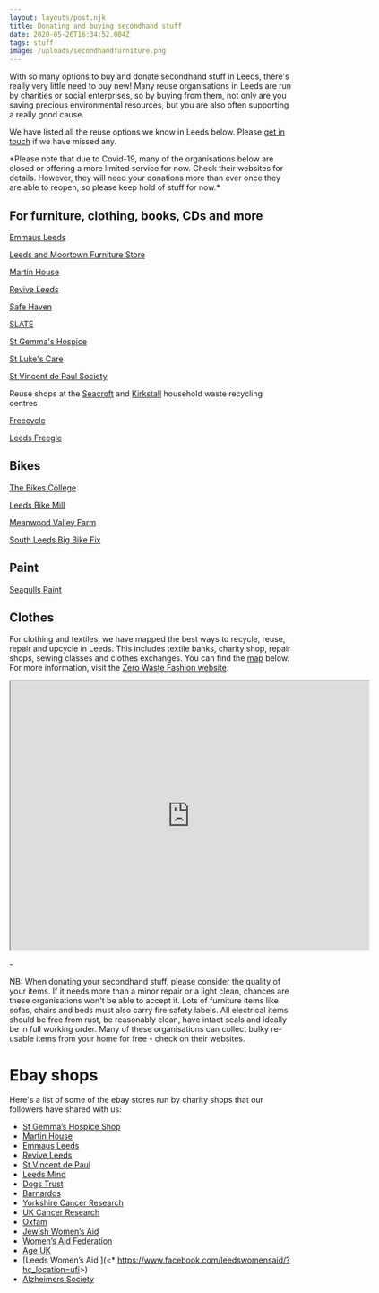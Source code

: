 ```yaml
---
layout: layouts/post.njk
title: Donating and buying secondhand stuff
date: 2020-05-26T16:34:52.004Z
tags: stuff
image: /uploads/secondhandfurniture.png
---
```

With so many options to buy and donate secondhand stuff in Leeds, there's really very little need to buy new! Many reuse organisations in Leeds are run by charities or social enterprises, so by buying from them, not only are you saving precious environmental resources, but you are also often supporting a really good cause.

We have listed all the reuse options we know in Leeds below. Please [get in touch](mailto:info@zerowasteleeds.org.uk) if we have missed any. 

\*Please note that due to Covid-19, many of the organisations below are closed or offering a more limited service for now. Check their websites for details. However, they will need your donations more than ever once they are able to reopen, so please keep hold of stuff for now.\*

## For furniture, clothing, books, CDs and more

[Emmaus Leeds](https://emmaus.org.uk/leeds/)

[Leeds and Moortown Furniture Store](http://www.leedsandmoortown.org.uk/)

[Martin House](https://www.martinhouse.org.uk/Contact-Us/Visit-our-shops-and-furniture-warehouse)

[Revive Leeds](http://www.reviveleeds.co.uk/)

[Safe Haven](https://www.safehavenleeds.com/)

[SLATE](https://www.slateleeds.org.uk/used-furniture-shops-leeds)

[St Gemma's Hospice](https://www.st-gemma.co.uk/donate-unwanted-goods)

[St Luke's Care](https://stlukescares.org.uk/)

[St Vincent de Paul Society](https://www.svp.org.uk/donate-items-and-furniture)

[](https://www.svp.org.uk/donate-items-and-furniture)Reuse shops at the [Seacroft](https://www.leeds.gov.uk/residents/bins-and-recycling/recycling-sites/east-leeds-household-waste-sorting-site) and [Kirkstall](https://www.leeds.gov.uk/residents/bins-and-recycling/recycling-sites/kirkstall-road-household-waste-sorting-site) household waste recycling centres

[Freecycle](https://groups.freecycle.org/group/LeedsUK/posts/all)

[Leeds Freegle](https://www.ilovefreegle.org/explore/leedsfreegle)

## [](https://www.ilovefreegle.org/explore/leedsfreegle)Bikes

[The Bikes College](https://thebikescollege.org/)

[Leeds Bike Mill](https://leedsbikemill.org/)

[Meanwood Valley Farm](https://www.mvuf.org.uk/education/bikes/)

[South Leeds Big Bike Fix](https://southleedslife.com/south-leeds-big-bike-fix/)

## [](https://leedsbikemill.org/)Paint

[Seagulls Paint](https://seagullsreuse.org.uk/paint/)

## [](https://seagullsreuse.org.uk/paint/)Clothes

For clothing and textiles, we have mapped the best ways to recycle, reuse, repair and upcycle in Leeds. This includes textile banks, charity shop, repair shops, sewing classes and clothes exchanges. You can find the [map](https://www.google.com/maps/d/u/1/viewer?hl=en&mid=18ktKdUeew3oQpjOnezeTyLtt9pk1KK7w&ll=53.83676365656107%2C-1.5013154999999268&z=11) below. For more information, visit the [Zero Waste Fashion website](zerowastefashion.fashion.blog).

<iframe src="https://www.google.com/maps/d/embed?mid=18ktKdUeew3oQpjOnezeTyLtt9pk1KK7w&hl=en" width="640" height="480"></iframe>

\-

NB: When donating your secondhand stuff, please consider the quality of your items. If it needs more than a minor repair or a light clean, chances are these organisations won't be able to accept it. Lots of furniture items like sofas, chairs and beds must also carry fire safety labels. All electrical items should be free from rust, be reasonably clean, have intact seals and ideally be in full working order. Many of these organisations can collect bulky re-usable items from your home for free - check on their websites.

# Ebay shops

Here's a list of some of the ebay stores run by charity shops that our followers have shared with us: 

* [St Gemma’s Hospice Shop](<* https://www.ebay.co.uk/str/stgemmashospiceshop>) 
* [Martin House](<* [https://www.charity.ebay.co.uk/charity/Martin-House/19347](https://www.charity.ebay.co.uk/charity/Martin-House/19347?fbclid=IwAR0icxU7UHk9pfrUBTGSNEO2oPKanWV05ccLbQjm7MqrZRcc13SsAsmGeXk)>) [](https://www.charity.ebay.co.uk/charity/Martin-House/19347?fbclid=IwAR0icxU7UHk9pfrUBTGSNEO2oPKanWV05ccLbQjm7MqrZRcc13SsAsmGeXk)
* [Emmaus Leeds](<* [https://www.ebay.co.uk/str/emmausleeds](https://www.ebay.co.uk/str/emmausleeds?fbclid=IwAR3iMe9X9hwTNWoWs3r2NgKNWNX4aDlpyGz42zd1hOuT4qhVU9PSaJyumz0)>) 
* [Revive Leeds ](<* [https://www.ebay.co.uk/str/reviveleeds](https://www.ebay.co.uk/str/reviveleeds?fbclid=IwAR0VnvpgcPxGVrAEXmVitibTghpeCTe5d18OJA7AAOJIPQ4DnR_1s3UVQ74)>)
* [St Vincent de Paul ](<* [https://charity.ebay.co.uk/…/St-Vincent-de-Paul-Soci…/128880](https://charity.ebay.co.uk/charity/St-Vincent-de-Paul-Society/128880?fbclid=IwAR2JQr07jQrQ_dm-TfEqwA9mFSlyzpyuodZ1wXpi3K72dIImXAxUWnNMCsg)>)
* [Leeds Mind ](<* [https://charity.ebay.co.uk/charity/Leeds-Mind/3245646](https://charity.ebay.co.uk/charity/Leeds-Mind/3245646?fbclid=IwAR0CmQELhjariB8N7I8q5qhQtbbvAz1Wtd72UcNkp0xpEFQBsZShdGeTx5I)>)
* [Dogs Trust ](<* [https://www.charity.ebay.co.uk/charity/Dogs-Trust/12492](https://www.charity.ebay.co.uk/charity/Dogs-Trust/12492?fbclid=IwAR2Q1h9Shw2yM4lf-R1qIIy-I3e-yxoe17W1RLwJ2G5pwL-z9BNJMjjx4wo)>)
* [Barnardos ](<* [https://www.ebay.co.uk/str/barnardoscharity](https://www.ebay.co.uk/str/barnardoscharity?fbclid=IwAR2Wj8VNvgg-R5O4ZyEKZM47zYt-4xBEG5k2HAyWO_aikOA_mIZgLmO0G0M)>)
* [Yorkshire Cancer Research ](<* [https://charity.ebay.co.uk/…/Yorkshire-Cancer-Resear…/135771](https://charity.ebay.co.uk/charity/Yorkshire-Cancer-Research/135771?fbclid=IwAR3HxCEtgTD92q1AVvKsUuhjlJJ5GS-wLaWGcrBWqFSdPdbxYBq8jdejiUQ)>)
* [UK Cancer Research](<* [https://www.ebay.co.uk/str/ukcancerresearch](https://www.ebay.co.uk/str/ukcancerresearch?fbclid=IwAR1vwYlSx3zSkdqS-ukrlWK9_-dgGi2YmZU0b-C0rhfyhCrnVqLD6DoDDSc)>) [](https://www.ebay.co.uk/str/ukcancerresearch?fbclid=IwAR1vwYlSx3zSkdqS-ukrlWK9_-dgGi2YmZU0b-C0rhfyhCrnVqLD6DoDDSc)
* [Oxfam](<* [https://onlineshop.oxfam.org.uk/shop…](https://l.facebook.com/l.php?u=https%3A%2F%2Fonlineshop.oxfam.org.uk%2Fshop%3Fpscid%3Dps_ggl_Google%2B-%2BTrading%2B-%2BOOS%2B-%2BBrand_brand_bmm%26gclid%3DCj0KCQiAy579BRCPARIsAB6QoIb54Whj_R6kbtO4_1enFH39_ugVa_fsVdx9Pof6H63Jv_h5JLRN884aArMeEALw_wcB%26gclsrc%3Daw.ds%26fbclid%3DIwAR2qCpi7TPsi3y7u4Qtx-ONY3k8IHfYhxSlaN-Y7lVWobwGhYnDFhQn_6KI&h=AT1TRpTJFXHXhcQ6S7aSXVJxkiuTiPj93BSnnx6TvjOqCldixsImItW-mdqf8x5r8BkMg7iFumpAlFDJb5Dq3h3pxRZODW0UNQ0D6cmWeoeidFhAdMI8raEBRdGMn6xk8O2qWkKhH4THnyQYUGvy7HDeFiHvx1zE372HV3DQLI50KaR_xaN3F8_YWPHk2sY4u_qvU0X5NRhEUkbyjoGIinyfdQ8UN2cPklTv1Cq9a63w_MIADbi876pkNtPZQtkbXcAZpCvspycKpWn8PUKzm1bX4UQiuOcQ90vV1_7wxur8gtPnh9DATqFcLgQrWIHdLupztglxejse8aSAYe5Vl2QUBbWI9rdeoWlXmHzc7c6I2z8TsbehsfJleyJVn4FRMR9nnIoeCMh7FmIPMIdze5Rc9KEk5iVlUFLbj9LDXutS9Jt44GMcW9GftzMTuWABkB3vAwhveOjM9TJzOrgh6aEwYOzKm2Fm6cM_uwbqkI6h7tZT-r2AfZPIYmtNAzJM4FZgcueRdC8klwlNY4kdgMM9hVoU-B8u5ajQLZTeDmChzwoScUXTPnJiOhlnmbvck7-QD8IMbTmHTrtKdaFt7Mf2XhqvlS-sheWFuw8P)>) 
* [Jewish Women’s Aid](<*  [https://charity.ebay.co.uk/chari…/Jewish-Women's-Aid/108351…](https://charity.ebay.co.uk/charity/Jewish-Women's-Aid/108351?page=2&size=20&sort=StartTimeNewest&fbclid=IwAR3t5KQstSPnSMuUjmebq9buLritHj9l7DpTHIAJ72FRpyQLoD22yU68KDE)>)
* [Women’s Aid Federation ](<* [https://www.charity.ebay.co.uk/…/Women's-Aid-Federatio…/9949](https://www.charity.ebay.co.uk/charity/Women's-Aid-Federation-of-England/9949?fbclid=IwAR3qpoHRr7J7zaioL35u9qivQjLhD-yD7I8GojMWGxm5q0GMcJjR3zjJwn4)>)
* [Age UK](<* https://charity.ebay.co.uk/charity/Age-UK/41580>) 
* [Leeds Women’s Aid ](<* <https://www.facebook.com/leedswomensaid/?hc_location=ufi>>)
* [Alzheimers Society ](<* https://charity.ebay.co.uk/charity/Alzheimer's-Society/14311>)